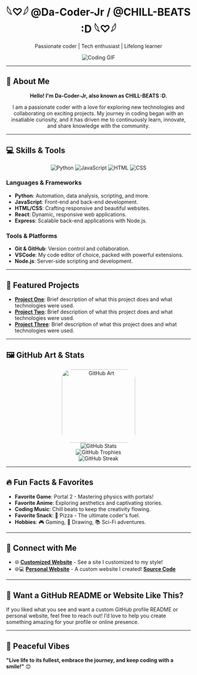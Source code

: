 <div align="center">
  <h1><strong>𓆩♡𓆪   @Da-Coder-Jr / @CHILL-BEATS :D   𓆩♡𓆪 </strong></h1>
  <p>Passionate coder | Tech enthusiast | Lifelong learner</p>
  <img src="https://media.giphy.com/media/ylG1RO6n12kSnydyPG/giphy.gif" alt="Coding GIF" />
</div>

---

## 👋 About Me

<div align="center">
  <p><strong>Hello! I'm Da-Coder-Jr, also known as CHILL-BEATS :D.</strong></p>
  <p>I am a passionate coder with a love for exploring new technologies and collaborating on exciting projects. My journey in coding began with an insatiable curiosity, and it has driven me to continuously learn, innovate, and share knowledge with the community.</p>
</div>

---

## 💻 Skills & Tools

<div align="center">
  <img src="https://img.shields.io/badge/Python-3776AB?style=for-the-badge&logo=python&logoColor=white" alt="Python" />
  <img src="https://img.shields.io/badge/JavaScript-F7DF1E?style=for-the-badge&logo=javascript&logoColor=black" alt="JavaScript" />
  <img src="https://img.shields.io/badge/HTML-E34F26?style=for-the-badge&logo=html5&logoColor=white" alt="HTML" />
  <img src="https://img.shields.io/badge/CSS-1572B6?style=for-the-badge&logo=css3&logoColor=white" alt="CSS" />
</div>

### Languages & Frameworks
- **Python**: Automation, data analysis, scripting, and more.
- **JavaScript**: Front-end and back-end development.
- **HTML/CSS**: Crafting responsive and beautiful websites.
- **React**: Dynamic, responsive web applications.
- **Express**: Scalable back-end applications with Node.js.

### Tools & Platforms
- **Git & GitHub**: Version control and collaboration.
- **VSCode**: My code editor of choice, packed with powerful extensions.
- **Node.js**: Server-side scripting and development.

---

## 🎨 Featured Projects

- **[Project One](#)**: Brief description of what this project does and what technologies were used.
- **[Project Two](#)**: Brief description of what this project does and what technologies were used.
- **[Project Three](#)**: Brief description of what this project does and what technologies were used.

---

## 🖼️ GitHub Art & Stats

<div align="center">
  <img src="https://octodex.github.com/images/daftpunktocat-guy.gif" alt="GitHub Art" width="200" height="200" style="border-radius: 25px;"/>
</div>

<div align="center">
  <img src="https://github-readme-stats.vercel.app/api?username=Da-Coder-Jr&show_icons=true&theme=radical" alt="GitHub Stats" />
</div>

<div align="center">
  <img src="https://github-profile-trophy.vercel.app/?username=Da-Coder-Jr&theme=radical" alt="GitHub Trophies" />
</div>

<div align="center">
  <img src="https://github-readme-streak-stats.herokuapp.com/?user=Da-Coder-Jr&theme=radical" alt="GitHub Streak" />
</div>

---

## 🔥 Fun Facts & Favorites

- **Favorite Game**: Portal 2 - Mastering physics with portals!
- **Favorite Anime**: Exploring aesthetics and captivating stories.
- **Coding Music**: Chill beats to keep the creativity flowing.
- **Favorite Snack**: 🍕 Pizza - The ultimate coder's fuel.
- **Hobbies**: 🎮 Gaming, 🎨 Drawing, 📚 Sci-Fi adventures.

---

## 📣 Connect with Me

- 🌐 **[Customized Website](https://e-z.bio/caged)** - See a site I customized to my style!
- 🌐💻 **[Personal Website](https://da-coder-jr.github.io/about-me-website-source-code/)** - A custom website I created! **[Source Code](https://github.com/Da-Coder-Jr/about-me-website-source-code)**

---

## 🚀 Want a GitHub README or Website Like This?

If you liked what you see and want a custom GitHub profile README or personal website, feel free to reach out! I’d love to help you create something amazing for your profile or online presence.

---

## 🌈 Peaceful Vibes
**"Live life to its fullest, embrace the journey, and keep coding with a smile!"** 😊
